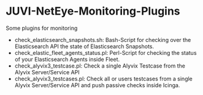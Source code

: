 # JUVI-NetEye-Monitoring-Plugins
Some plugins for monitoring
- check_elasticsearch_snapshots.sh: Bash-Script for checking over the Elasticsearch API the state of Elasticsearch Snapshots.
- check_elastic_fleet_agents_status.pl: Perl-Script for checking the status of your Elasticsearch Agents inside Fleet.
- check_alyvix3_testcase.pl: Check a single Alyvix Testcase from the Alyvix Server/Service API
- check_alyvix3_testcases.pl: Check all or users testcases from a single Alyvix Server/Service API and push passive checks inside Icinga.